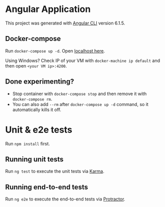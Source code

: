 # Angular Application

This project was generated with [Angular CLI](https://github.com/angular/angular-cli) version 6.1.5.

## Docker-compose

Run `docker-compose up -d`. Open [localhost here](http://localhost:4200).

Using Windows? Check IP of your VM with `docker-machine ip default` and then open `<your VM ip>:4200`.

## Done experimenting? 
- Stop container with `docker-compose stop` and then remove it with `docker-compose rm`.
- You can also add `--rm` after `docker-compose up -d` command, so it automatically kills it off.
    
# Unit & e2e tests 
Run `npm install` first.

## Running unit tests

Run `ng test` to execute the unit tests via [Karma](https://karma-runner.github.io).
    
## Running end-to-end tests

Run `ng e2e` to execute the end-to-end tests via [Protractor](http://www.protractortest.org/).
